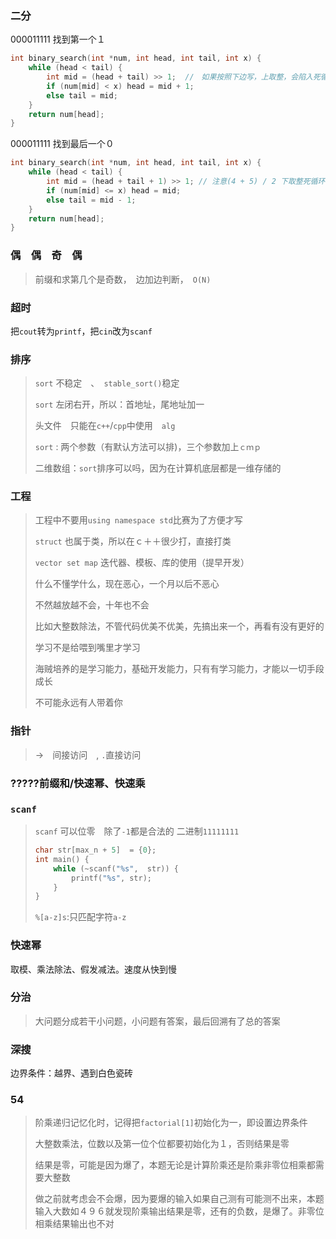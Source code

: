 ### 二分

000011111 找到第一个１

```c++
int binary_search(int *num, int head, int tail, int x) {
    while (head < tail) {
        int mid = (head + tail) >> 1;  //　如果按照下边写，上取整，会陷入死循环
        if (num[mid] < x) head = mid + 1;
        else tail = mid;
    }
    return num[head];
}

```



000011111 找到最后一个０

```c++
int binary_search(int *num, int head, int tail, int x) {
    while (head < tail) {
        int mid = (head + tail + 1) >> 1; // 注意(4 + 5) / 2 下取整死循环
        if (num[mid] <= x) head = mid;
        else tail = mid - 1;
    }
    return num[head];
}

```



### 偶　偶　奇　偶

> 前缀和求第几个是奇数，　边加边判断，　`O(N)`

### 超时

把`cout`转为`printf`，把`cin`改为`scanf`

### 排序

> `sort` 不稳定　、　`stable_sort()`稳定
>
> `sort` 左闭右开，所以：首地址，尾地址加一
>
> 头文件　只能在`c++`/`cpp`中使用　`alg`
>
> `sort` : 两个参数（有默认方法可以排)，三个参数加上`ｃｍｐ`
>
> 二维数组：`sort`排序可以吗，因为在计算机底层都是一维存储的

### 工程

> 工程中不要用`using namespace std`比赛为了方便才写
>
> `struct` 也属于类，所以在ｃ＋＋很少打，直接打类
>
> `vector set map` 迭代器、模板、库的使用（提早开发）
>
> 什么不懂学什么，现在恶心，一个月以后不恶心
>
> 不然越放越不会，十年也不会
>
> 比如大整数除法，不管代码优美不优美，先搞出来一个，再看有没有更好的
>
> 学习不是给喂到嘴里才学习
>
> 海贼培养的是学习能力，基础开发能力，只有有学习能力，才能以一切手段成长
>
> 不可能永远有人带着你

### 指针

> ->　间接访问　, `.`直接访问

### ?????前缀和/快速幂、快速乘

### `scanf`

> `scanf` 可以位零　除了`-1`都是合法的 二进制`11111111`
>
> ```c
> char str[max_n + 5]  = {0};
> int main() {
>     while (~scanf("%s",  str)) {
>         printf("%s", str);
>     }
> }
> ```
>
> `%[a-z]s`:只匹配字符`a-z`

### 快速幂

取模、乘法除法、假发减法。速度从快到慢

### 分治

> 大问题分成若干小问题，小问题有答案，最后回溯有了总的答案

### 深搜

边界条件：越界、遇到白色瓷砖

### 54

> 阶乘递归记忆化时，记得把`factorial[1]`初始化为一，即设置边界条件
>
> 大整数乘法，位数以及第一位个位都要初始化为１，否则结果是零
>
> 结果是零，可能是因为爆了，本题无论是计算阶乘还是阶乘非零位相乘都需要大整数
>
> 做之前就考虑会不会爆，因为要爆的输入如果自己测有可能测不出来，本题输入大数如４９６就发现阶乘输出结果是零，还有的负数，是爆了。非零位相乘结果输出也不对
